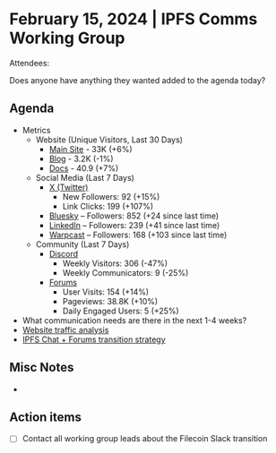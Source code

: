 # February 15, 2024 | IPFS Comms Working Group
Attendees:

Does anyone have anything they wanted added to the agenda today?

## Agenda

- Metrics
  - Website (Unique Visitors, Last 30 Days)
    - [Main Site](https://plausible.io/ipfs.tech) - 33K (+6%)
    - [Blog](https://plausible.io/blog.ipfs.tech) - 3.2K (-1%)
    - [Docs](https://plausible.io/docs.ipfs.tech) - 40.9 (+7%)
  - Social Media (Last 7 Days)
    - [X (Twitter)](https://twitter.com/IPFS)
      - New Followers: 92 (+15%)
      - Link Clicks: 199 (+107%)
    - [Bluesky](https://bsky.app/profile/ipfs.tech) – Followers: 852 (+24 since last time)
    - [LinkedIn](https://www.linkedin.com/company/ipfstech/) – Followers: 239 (+41 since last time)
    - [Warpcast](https://warpcast.com/ipfs) – Followers: 168 (+103 since last time)
  - Community (Last 7 Days)
    - [Discord](https://discord.gg/vj7qWuAyHY)
      - Weekly Visitors: 306 (-47%)
      - Weekly Communicators: 9 (-25%)
    - [Forums](https://discuss.ipfs.tech/)
      - User Visits: 154 (+14%)
      - Pageviews: 38.8K (+10%)
      - Daily Engaged Users: 5 (+25%)
- What communication needs are there in the next 1-4 weeks?
- [Website traffic analysis](https://github.com/ipfs/communications/blob/main/docs/IPFS%20Website%20Traffic%20Analysis%20Q1%202024.pdf)
- [IPFS Chat + Forums transition strategy](https://discuss.ipfs.tech/t/strategy-for-transitioning-ipfs-chat-away-from-filecoin-slack/17532/4)

## Misc Notes
- 

## Action items
- [ ] Contact all working group leads about the Filecoin Slack transition
